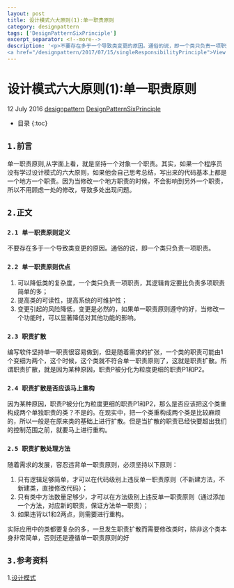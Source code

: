 ```yaml
---
layout: post
title: 设计模式六大原则(1):单一职责原则
category: designpattern
tags: ['DesignPatternSixPrinciple']
excerpt_separator: <!--more-->
description: '<p>不要存在多于一个导致类变更的原因。通俗的说，即一个类只负责一项职责。</p>
<a href="/designpattern/2017/07/15/singleResponsibilityPrinciple">View Detail<i class="fa fa-angle-right"></i></a>'
---
```

<!--more-->
<div class="article-wrap">
    <h1 id="t1" class="article-title">设计模式六大原则(1):单一职责原则</h1><!--标题-->
    <p class="article-attrs">
        <span><i class="fa fa-clock-o"></i>12 July 2016</span>
        <span><i class="fa fa-book"></i><a href="/categories/designpattern">designpattern</a></span><!--分类-->
        <span><i class="fa fa-tags"></i><a href="/tags/DesignPatternSixPrinciple"> DesignPatternSixPrinciple</a></span><!--标签-->
    </p>
 </div>
 
 * 目录
 {:toc}

##  `1.前言`

单一职责原则,从字面上看，就是坚持一个对象一个职责。其实，如果一个程序员没有学过设计模式的六大原则，如果他会自己思考总结，写出来的代码基本上都是一个地方一个职责。因为当修改一个地方职责的时候，不会影响到另外一个职责，所以不用顾虑一处的修改，导致多处出现问题。

##  `2.正文`
### `2.1 单一职责原则定义`

不要存在多于一个导致类变更的原因。通俗的说，即一个类只负责一项职责。

### `2.2 单一职责原则优点`

1.  可以降低类的复杂度，一个类只负责一项职责，其逻辑肯定要比负责多项职责简单的多；
2.  提高类的可读性，提高系统的可维护性；
3.  变更引起的风险降低，变更是必然的，如果单一职责原则遵守的好，当修改一个功能时，可以显著降低对其他功能的影响。
 
### `2.3 职责扩散`
 
编写软件坚持单一职责很容易做到，但是随着需求的扩张，一个类的职责可能由1个变细为两个，这个时候，这个类就不符合单一职责原则了，这就是职责扩散。所谓职责扩散，就是因为某种原因，职责P被分化为粒度更细的职责P1和P2。
 
### `2.4 职责扩散是否应该马上重构`
 
因为某种原因，职责P被分化为粒度更细的职责P1和P2，那么是否应该把这个类重构成两个单独职责的类？不是的。在现实中，把一个类重构成两个类是比较麻烦的，所以一般是在原来类的基础上进行扩散。但是当扩散的职责已经快要超出我们的控制范围之前，就要马上进行重构。

### `2.5 职责扩散处理方法`

随着需求的发展，容忍违背单一职责原则，必须坚持以下原则：

1.  只有逻辑足够简单，才可以在代码级别上违反单一职责原则（不新建方法，不新建类，直接修改代码）；
2.  只有类中方法数量足够少，才可以在方法级别上违反单一职责原则（通过添加一个方法，对应新的职责，保证方法单一职责）；
3.  如果违背以1和2两点，则需要进行重构。

实际应用中的类都要复杂的多，一旦发生职责扩散而需要修改类时，除非这个类本身非常简单，否则还是遵循单一职责原则的好
  
## `3.参考资料`

1.[设计模式](http://design-patterns.readthedocs.io/zh_CN/latest/read_uml.html "Title")







































